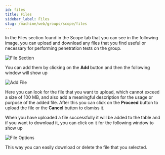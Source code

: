 ```yaml
---
id: files
title: Files
sidebar_label: Files
slug: /machine/web/groups/scope/files
---
```


In the Files section
found in the Scope tab
that you can see in the following image,
you can upload and download
any files that you find useful
or necessary for performing
penetration tests on the group.

![File Section](https://res.cloudinary.com/fluid-attacks/image/upload/v1655303316/docs/web/groups/scope/file_section.png)

You can add them
by clicking on the **Add** button
and then the following window
will show up

![Add File](https://res.cloudinary.com/fluid-attacks/image/upload/v1655303316/docs/web/groups/scope/file_add_modal.png)

Here you can look for the file
that you want to upload,
which cannot exceed a size of 100 MB,
and also add a meaningful description
for the usage or purpose
of the added file.
After this you can click on
the **Proceed** button to upload the file
or the **Cancel** button to dismiss it.

When you have uploaded a file successfully
it will be added to the table
and if you want to download it,
you can click on it
for the following window to show up

![File Options](https://res.cloudinary.com/fluid-attacks/image/upload/v1655303316/docs/web/groups/scope/file_options_modal.png)

This way you can easily download
or delete the file that you selected.
